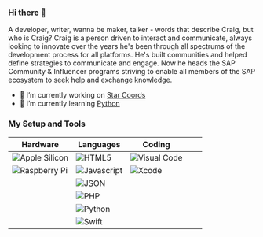 ### Hi there 👋

A developer, writer, wanna be maker, talker - words that describe Craig, but who is Craig? Craig is a person driven to interact and communicate, always looking to innovate over the years he's been through all spectrums of the development process for all platforms. He's built communities and helped define strategies to communicate and engage. Now he heads the SAP Community & Influencer programs striving to enable all members of the SAP ecosystem to seek help and exchange knowledge.

- 🔭 I’m currently working on [Star Coords](https://github.com/ccmehil/star_coords)
- 🌱 I’m currently learning [Python](https://www.python.org)


### My Setup and Tools

| Hardware  | Languages  | Coding  |   |   |
|---|---|---|---|---|
| ![Apple Silicon](https://img.shields.io/badge/apple%20silicon-333333?style=for-the-badge&logo=apple&logoColor=white "Apple Silicon")  |  ![HTML5](https://img.shields.io/badge/HTML5-E34F26?style=for-the-badge&logo=html5&logoColor=white "HTML5") |  ![Visual Code](https://img.shields.io/badge/Visual_Studio_Code-0078D4?style=for-the-badge&logo=visual%20studio%20code&logoColor=white "Visual Code") |   |   |
| ![Raspberry Pi](https://img.shields.io/badge/Raspberry%20Pi-A22846?style=for-the-badge&logo=Raspberry%20Pi&logoColor=white "Raspberry Pi")  | ![Javascript](https://img.shields.io/badge/JavaScript-323330?style=for-the-badge&logo=javascript&logoColor=F7DF1E "Javascript")  | ![Xcode](https://img.shields.io/badge/Xcode-007ACC?style=for-the-badge&logo=Xcode&logoColor=white "Xcode")  |   |   |
|   | ![JSON](https://img.shields.io/badge/json-5E5C5C?style=for-the-badge&logo=json&logoColor=white "JSON")  |   |   |   |
|   | ![PHP](https://img.shields.io/badge/PHP-777BB4?style=for-the-badge&logo=php&logoColor=white "PHP")  |   |   |   |
|   | ![Python](https://img.shields.io/badge/Python-FFD43B?style=for-the-badge&logo=python&logoColor=blue "Python")  |   |   |   |
|   | ![Swift](https://img.shields.io/badge/Swift-FA7343?style=for-the-badge&logo=swift&logoColor=white "Swift")  |   |   |   |








<!--
https://img.shields.io/badge/GIT-E44C30?style=for-the-badge&logo=git&logoColor=white
https://img.shields.io/badge/iOS-000000?style=for-the-badge&logo=ios&logoColor=white
https://img.shields.io/badge/mac%20os-000000?style=for-the-badge&logo=apple&logoColor=white
https://img.shields.io/badge/skill%20share-002333?style=for-the-badge&logo=skillshare&logoColor=white
https://img.shields.io/badge/Buy_Me_A_Coffee-FFDD00?style=for-the-badge&logo=buy-me-a-coffee&logoColor=black
https://img.shields.io/badge/Airtable-18BFFF?style=for-the-badge&logo=Airtable&logoColor=white
https://img.shields.io/badge/Microsoft_Excel-217346?style=for-the-badge&logo=microsoft-excel&logoColor=white
https://img.shields.io/badge/Microsoft_PowerPoint-B7472A?style=for-the-badge&logo=microsoft-powerpoint&logoColor=white
https://img.shields.io/badge/Microsoft_SharePoint-0078D4?style=for-the-badge&logo=microsoft-sharepoint&logoColor=white
https://img.shields.io/badge/GitHub-100000?style=for-the-badge&logo=github&logoColor=white
https://img.shields.io/badge/Instagram-E4405F?style=for-the-badge&logo=instagram&logoColor=white
https://img.shields.io/badge/LinkedIn-0077B5?style=for-the-badge&logo=linkedin&logoColor=white
https://img.shields.io/badge/Twitter-1DA1F2?style=for-the-badge&logo=twitter&logoColor=white
https://img.shields.io/badge/YouTube-FF0000?style=for-the-badge&logo=youtube&logoColor=white
https://img.shields.io/badge/Safari-FF1B2D?style=for-the-badge&logo=Safari&logoColor=white
https://img.shields.io/badge/Google_chrome-4285F4?style=for-the-badge&logo=Google-chrome&logoColor=white

https://github-profile-summary-cards.vercel.app/api/cards/profile-details?username={username}&theme=vue
https://github-readme-stats.vercel.app/api?username={username}
https://github-readme-stats.vercel.app/api/top-langs/?username={username}
https://github-profile-trophy.vercel.app/?username={username}
https://github-readme-streak-stats.herokuapp.com/?user={username}
-->

<!--
**ccmehil/ccmehil** is a ✨ _special_ ✨ repository because its `README.md` (this file) appears on your GitHub profile.

Here are some ideas to get you started:

- 🔭 I’m currently working on ...
- 🌱 I’m currently learning ...
- 👯 I’m looking to collaborate on ...
- 🤔 I’m looking for help with ...
- 💬 Ask me about ...
- 📫 How to reach me: ...
- 😄 Pronouns: ...
- ⚡ Fun fact: ...
-->
